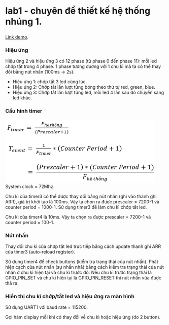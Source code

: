 # lab1 - chuyên đề thiết kế hệ thống nhúng 1.

###
[Link demo](https://drive.google.com/file/d/12ZkMeiDxIX1s6i0-gwFi5phEPDBhVhnq/view?usp=sharing).

### Hiệu ứng
Hiệu ứng 2 và hiệu ứng 3 có 12 phase (từ phase 0 đến phase 11): mỗi led chớp tắt trong 4 phase. 1 phase tương đương với 1 chu kì mà ta có thể thay đổi bằng nút nhấn (100ms -> 2s).
- Hiệu ứng 1: chớp tắt 3 led cùng lúc.
- Hiệu ứng 2: Chớp tắt lần lượt từng bóng theo thứ tự red, green, blue.
- Hiệu ứng 3: Chớp tắt lần lượt từng led, mỗi led 4 lần sau đó chuyển sang led khác.
### Cấu hình timer
![Công thức tính](/Images/16cap1.png)  
System clock = 72Mhz.

Chu kì của timer3 có thể được thay đổi bằng nút nhấn (ghi vào thanh ghi ARR), giá trị khởi tạo là 100ms. Vậy ta chọn ra được prescaler = 7200-1 và counter period = 1000-1.
Sử dụng timer3 để làm chu kì chớp tắt led.

Chu kì của timer4 là 10ms. Vậy ta chọn ra được prescaler = 7200-1 và counter period = 100-1.

### Nút nhấn
Thay đổi chu kì của chớp tắt led trực tiếp bằng cách update thanh ghi ARR của timer3 (auto-reload register).

Sử dụng timer4 để check buttons (kiểm tra trạng thái của nút nhấn).
Phát hiện cạch của nút nhấn (sự nhấn nhả) bằng cách kiểm tra trạng thái của nút nhấn ở chu kì hiện tại và chu kì trước đó. Nếu chu kì trước trạng thái là GPIO_PIN_SET và chu kì hiện tại là GPIO_PIN_RESET thì nút nhấn vừa được thả ra. 
### Hiển thị chu kì chớp/tắt led và hiệu ứng ra màn hình
Sử dụng UART1 với baud rate = 115200.

Gọi hàm display mỗi khi có thay đổi về chu kì hoặc hiệu ứng (do 2 button).